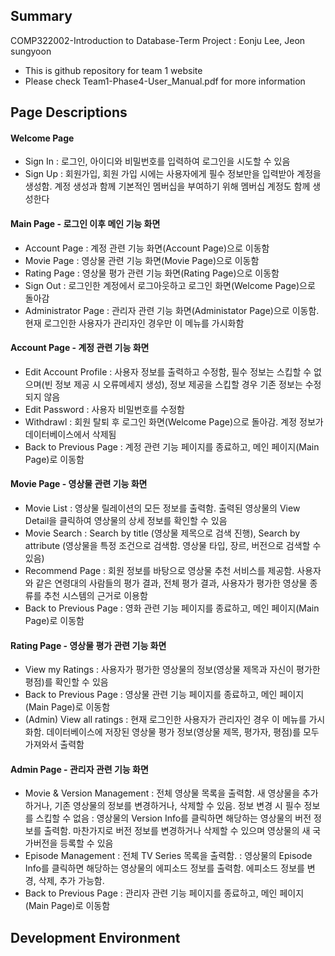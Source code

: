 ## Summary
COMP322002-Introduction to Database-Term Project : Eonju Lee, Jeon sungyoon

* This is github repository for team 1 website
* Please check Team1-Phase4-User_Manual.pdf for more information

## Page Descriptions
#### Welcome Page
- Sign In 
: 로그인, 아이디와 비밀번호를 입력하여 로그인을 시도할 수 있음
- Sign Up 
: 회원가입, 회원 가입 시에는 사용자에게 필수 정보만을 입력받아 계정을 생성함. 계정 생성과 함께 기본적인 멤버십을 부여하기 위해 멤버십 계정도 함께 생성한다

#### Main Page - 로그인 이후 메인 기능 화면
- Account Page
: 계정 관련 기능 화면(Account Page)으로 이동함
- Movie Page
: 영상물 관련 기능 화면(Movie Page)으로 이동함
- Rating Page
: 영상물 평가 관련 기능 화면(Rating Page)으로 이동함
- Sign Out
: 로그인한 계정에서 로그아웃하고 로그인 화면(Welcome Page)으로 돌아감
- Administrator Page
: 관리자 관련 기능 화면(Administator Page)으로 이동함. 현재 로그인한 사용자가 관리자인 경우만 이 메뉴를 가시화함

#### Account Page - 계정 관련 기능 화면
- Edit Account Profile
: 사용자 정보를 출력하고 수정함, 필수 정보는 스킵할 수 없으며(빈 정보 제공 시 오류메세지 생성), 정보 제공을 스킵할 경우 기존 정보는 수정되지 않음
- Edit Password
: 사용자 비밀번호를 수정함
- Withdrawl
: 회원 탈퇴 후 로그인 화면(Welcome Page)으로 돌아감. 계정 정보가 데이터베이스에서 삭제됨
- Back to Previous Page
: 계정 관련 기능 페이지를 종료하고, 메인 페이지(Main Page)로 이동함

#### Movie Page - 영상물 관련 기능 화면
- Movie List
: 영상물 릴레이션의 모든 정보를 출력함. 출력된 영상물의 View Detail을 클릭하여 영상물의 상세 정보를 확인할 수 있음 
- Movie Search
: Search by title (영상물 제목으로 검색 진행), Search by attribute (영상물을 특정 조건으로 검색함. 영상물 타입, 장르, 버전으로 검색할 수 있음)
- Recommend Page
: 회원 정보를 바탕으로 영상물 추천 서비스를 제공함. 사용자와 같은 연령대의 사람들의 평가 결과, 전체 평가 결과, 사용자가 평가한 영상물 종류를 추천 시스템의 근거로 이용함
- Back to Previous Page
: 영화 관련 기능 페이지를 종료하고, 메인 페이지(Main Page)로 이동함

#### Rating Page - 영상물 평가 관련 기능 화면
- View my Ratings
: 사용자가 평가한 영상물의 정보(영상물 제목과 자신이 평가한 평점)를 확인할 수 있음
- Back to Previous Page
: 영상물 관련 기능 페이지를 종료하고, 메인 페이지(Main Page)로 이동함
- (Admin) View all ratings
: 현재 로그인한 사용자가 관리자인 경우 이 메뉴를 가시화함. 데이터베이스에 저장된 영상물 평가 정보(영상물 제목, 평가자, 평점)를 모두 가져와서 출력함

#### Admin Page - 관리자 관련 기능 화면
- Movie & Version Management
: 전체 영상물 목록을 출력함. 새 영상물을 추가하거나, 기존 영상물의 정보를 변경하거나, 삭제할 수 있음.  정보 변경 시 필수 정보를 스킵할 수 없음
: 영상물의 Version Info를 클릭하면 해당하는 영상물의 버전 정보를 출력함. 마찬가지로 버전 정보를 변경하거나 삭제할 수 있으며 영상물의 새 국가버전을 등록할 수 있음
- Episode Management
: 전체 TV Series 목록을 출력함.
: 영상물의 Episode Info를 클릭하면 해당하는 영상물의 에피소드 정보를 출력함. 에피소드 정보를 변경, 삭제, 추가 가능함.
- Back to Previous Page
: 관리자 관련 기능 페이지를 종료하고, 메인 페이지(Main Page)로 이동함

## Development Environment
